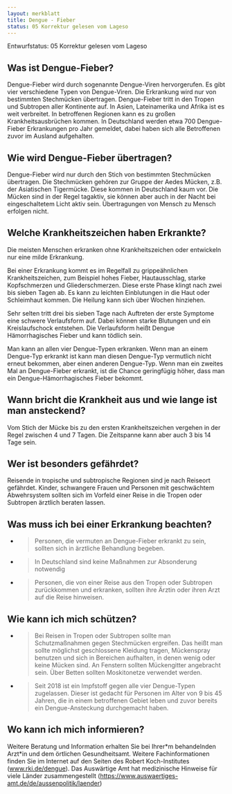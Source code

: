 ```yaml
---
layout: merkblatt
title: Dengue - Fieber
status: 05 Korrektur gelesen vom Lageso
---
```

Entwurfstatus: 05 Korrektur gelesen vom Lageso
 
## Was ist Dengue-Fieber?

Dengue-Fieber wird durch sogenannte Dengue-Viren hervorgerufen. Es gibt
vier verschiedene Typen von Dengue-Viren. Die Erkrankung wird nur von
bestimmten Stechmücken übertragen. Dengue-Fieber tritt in den Tropen und
Subtropen aller Kontinente auf. In Asien, Lateinamerika und Afrika ist
es weit verbreitet. In betroffenen Regionen kann es zu großen
Krankheitsausbrüchen kommen. In Deutschland werden etwa 700
Dengue-Fieber Erkrankungen pro Jahr gemeldet, dabei haben sich alle
Betroffenen zuvor im Ausland aufgehalten.

## Wie wird Dengue-Fieber übertragen?

Dengue-Fieber wird nur durch den Stich von bestimmten Stechmücken
übertragen. Die Stechmücken gehören zur Gruppe der Aedes Mücken, z.B.
der Asiatischen Tigermücke. Diese kommen in Deutschland kaum vor. Die
Mücken sind in der Regel tagaktiv, sie können aber auch in der Nacht
bei eingeschaltetem Licht aktiv sein. Übertragungen von Mensch zu Mensch
erfolgen nicht.

## Welche Krankheitszeichen haben Erkrankte?

Die meisten Menschen erkranken ohne Krankheitszeichen oder entwickeln
nur eine milde Erkrankung.

Bei einer Erkrankung kommt es im Regelfall zu grippeähnlichen
Krankheitszeichen, zum Beispiel hohes Fieber, Hautausschlag, starke
Kopfschmerzen und Gliederschmerzen. Diese erste Phase klingt nach zwei
bis sieben Tagen ab. Es kann zu leichten Einblutungen in die Haut oder
Schleimhaut kommen. Die Heilung kann sich über Wochen hinziehen.

Sehr selten tritt drei bis sieben Tage nach Auftreten der erste Symptome
eine schwere Verlaufsform auf. Dabei können starke Blutungen und ein
Kreislaufschock entstehen. Die Verlaufsform heißt Dengue Hämorrhagisches
Fieber und kann tödlich sein.

Man kann an allen vier Dengue-Typen erkranken. Wenn man an einem
Dengue-Typ erkrankt ist kann man diesen Dengue-Typ vermutlich nicht
erneut bekommen, aber einen anderen Dengue-Typ. Wenn man ein zweites Mal
an Dengue-Fieber erkrankt, ist die Chance geringfügig höher, dass man
ein Dengue-Hämorrhagisches Fieber bekommt.

## Wann bricht die Krankheit aus und wie lange ist man ansteckend?

Vom Stich der Mücke bis zu den ersten Krankheitszeichen vergehen in der
Regel zwischen 4 und 7 Tagen. Die Zeitspanne kann aber auch 3 bis 14
Tage sein.

## Wer ist besonders gefährdet?

Reisende in tropische und subtropische Regionen sind je nach Reiseort
gefährdet. Kinder, schwangere Frauen und Personen mit geschwächtem
Abwehrsystem sollten sich im Vorfeld einer Reise in die Tropen oder
Subtropen ärztlich beraten lassen.

## Was muss ich bei einer Erkrankung beachten?

  - > Personen, die vermuten an Dengue-Fieber erkrankt zu sein, sollten
    > sich in ärztliche Behandlung begeben.

  - > In Deutschland sind keine Maßnahmen zur Absonderung notwendig

  - > Personen, die von einer Reise aus den Tropen oder Subtropen
    > zurückkommen und erkranken, sollten ihre Ärztin oder ihren Arzt
    > auf die Reise hinweisen.

## Wie kann ich mich schützen?

  - > Bei Reisen in Tropen oder Subtropen sollte man Schutzmaßnahmen
    > gegen Stechmücken ergreifen. Das heißt man sollte möglichst
    > geschlossene Kleidung tragen, Mückenspray benutzen und sich in
    > Bereichen aufhalten, in denen wenig oder keine Mücken sind. An
    > Fenstern sollten Mückengitter angebracht sein. Über Betten sollten
    > Moskitonetze verwendet werden.

  - > Seit 2018 ist ein Impfstoff gegen alle vier Dengue-Typen
    > zugelassen. Dieser ist gedacht für Personen im Alter von 9 bis 45
    > Jahren, die in einem betroffenen Gebiet leben und zuvor bereits
    > ein Dengue-Ansteckung durchgemacht haben.

## Wo kann ich mich informieren?

Weitere Beratung und Information erhalten Sie bei Ihrer\*m behandelnden
Arzt\*in und dem örtlichen Gesundheitsamt. Weitere Fachinformationen
finden Sie im Internet auf den Seiten des Robert Koch-Institutes
(www.rki.de/dengue). Das Auswärtige Amt hat medizinische Hinweise für
viele Länder zusammengestellt
([<span class="underline">https://www.auswaertiges-amt.de/de/aussenpolitik/laender</span>](https://www.auswaertiges-amt.de/de/aussenpolitik/laender))
